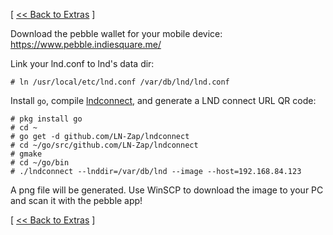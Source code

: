 [ [<< Back to Extras](https://github.com/seth586/guides/blob/master/FreeNAS/extras.md) ]

Download the pebble wallet for your mobile device: https://www.pebble.indiesquare.me/

Link your lnd.conf to lnd's data dir:
```
# ln /usr/local/etc/lnd.conf /var/db/lnd/lnd.conf
```

Install `go`, compile [lndconnect](https://github.com/LN-Zap/lndconnect), and generate a LND connect URL QR code:
```
# pkg install go
# cd ~
# go get -d github.com/LN-Zap/lndconnect
# cd ~/go/src/github.com/LN-Zap/lndconnect
# gmake
# cd ~/go/bin
# ./lndconnect --lnddir=/var/db/lnd --image --host=192.168.84.123
```
A png file will be generated. Use WinSCP to download the image to your PC and scan it with the pebble app!

[ [<< Back to Extras](https://github.com/seth586/guides/blob/master/FreeNAS/extras.md) ]

